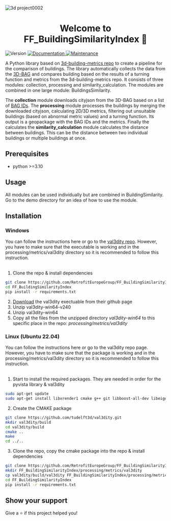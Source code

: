 ![3d project0002](https://github.com/user-attachments/assets/429e8d3f-425a-4f78-82b8-e90f867c2fdb)

<h1 align="center">Welcome to FF_BuildingSimilarityIndex 👋</h1>
<p>
  <img alt="Version" src="https://img.shields.io/badge/version-0.0.1-blue.svg?cacheSeconds=2592000" />
  <a href="https://github.com/RetrofitEuropeGroup/FF_BuildingSimilarityIndex#readme" target="_blank">
    <img alt="Documentation" src="https://img.shields.io/badge/documentation-yes-brightgreen.svg" />
  </a>
  <a href="https://github.com/RetrofitEuropeGroup/FF_BuildingSimilarityIndex/graphs/commit-activity" target="_blank">
    <img alt="Maintenance" src="https://img.shields.io/badge/Maintained%3F-yes-green.svg" />
  </a>
</p>


A Python library based on [3d-building-metrics repo](https://github.com/tudelft3d/3d-building-metrics) to create a pipeline for the comparison of buildings. The library automatically collects the data from the [3D-BAG](https://docs.3dbag.nl/en/) and compares building based on the results of a turning function and metrics from the 3d-building-metrics repo. It consists of three modules: collection, processing and similarity_calculation. The modules are combined in one large module: BuildingsSimilarity. 

The <b>collection</b> module downloads cityjson from the 3D-BAG based on a list of [BAG IDs](https://www.geobasisregistraties.nl/basisregistraties/adressen-en-gebouwen). The <b>processing</b> module processes the buildings by merging the downloaded cityjson, calculating 2D/3D metrics, filtering out unsuitable buildings (based on abnormal metric values) and a turning function. Its output is a geopackage with the BAG IDs and the metrics. Finally the calculates the <b>similarity_calculation</b> module calculates the distance between buildings. This can be the distance between two individual buildings or multiple buildings at once.

## Prerequisites

- python >=3.10

## Usage
All modules can be used individually but are combined in BuildingSimilarity. Go to the demo directory for an idea of how to use the module.

## Installation

### Windows
You can follow the instructions here or go to the [val3dity repo](https://github.com/tudelft3d/val3dity). However, you have to make sure that the executable is working and in the processing/metrics/val3dity directory so it is recommended to follow this instruction. <br></br>

1. Clone the repo & install dependencies

```bash
git clone https://github.com/RetrofitEuropeGroup/FF_BuildingSimilarityIndex.git
cd FF_BuildingSimilarityIndex
pip install -r requirements.txt
```

2. [Download](https://github.com/tudelft3d/val3dity/releases/download/2.4.0/val3dity-win64-v240.zip) the val3dity exectuable from their github page
3. Unzip val3dity-win64-v240
4. Unzip val3dity-win64
5. Copy all the files from the unzipped directory <i>val3dity-win64</i> to this specific place in the repo: <i>processing/metrics/val3dity</i>


### Linux (Ubuntu 22.04)
You can follow the instructions here or go to the val3dity repo page. However, you have to make sure that the package is working and in the processing/metrics/val3dity directory so it is recommended to follow this instruction. <br></br>

1. Start to install the required packages. They are needed in order for the pyvista library & val3dity
```bash
sudo apt-get update
sudo apt-get install libxrender1 cmake g++ git libboost-all-dev libeigen3-dev libgeos++-dev libcgal-dev libgl1
````


2. Create the CMAKE package
```bash
git clone https://github.com/tudelft3d/val3dity.git
mkdir val3dity/build
cd val3dity/build
cmake ..
make
cd ../..
```

3. Clone the repo, copy the cmake package into the repo & install dependencies
```bash
git clone https://github.com/RetrofitEuropeGroup/FF_BuildingSimilarityIndex.git
mkdir FF_BuildingSimilarityIndex/processing/metrics/val3dity
cp val3dity/build/val3dity FF_BuildingSimilarityIndex/processing/metrics/val3dity/val3dity
cd FF_BuildingSimilarityIndex
pip install -r requirements.txt
```


## Show your support

Give a ⭐️ if this project helped you!
